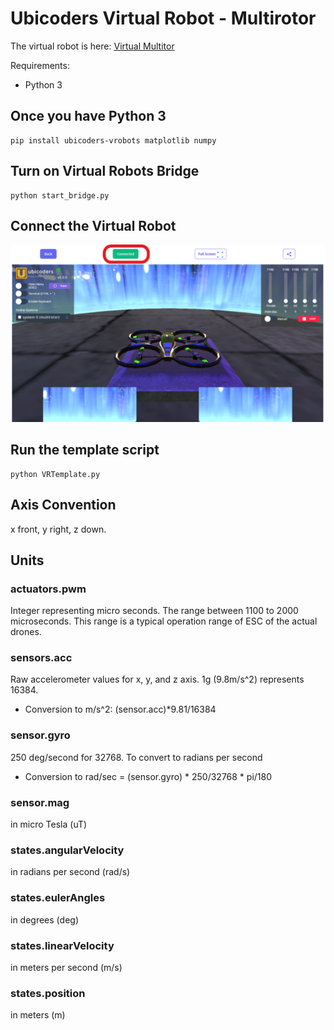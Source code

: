 # Ubicoders Virtual Robot - Multirotor

The virtual robot is here:
[Virtual Multitor](https://www.ubicoders.com/virtualrobots/multirotor
) 


Requirements:
- Python 3

## Once you have Python 3

```
pip install ubicoders-vrobots matplotlib numpy
```

## Turn on Virtual Robots Bridge
```
python start_bridge.py
```

## Connect the Virtual Robot 
![](https://raw.githubusercontent.com/ubicoders/virtualrobots_ws/refs/heads/main/connect.png)

## Run the template script
```
python VRTemplate.py
```

## Axis Convention
x front, y right, z down.

## Units

### actuators.pwm 
Integer representing micro seconds. The range between 1100 to 2000 microseconds. This range is a typical operation range of ESC of the actual drones.

### sensors.acc
Raw accelerometer values for x, y, and z axis. 1g (9.8m/s^2) represents 16384. 

- Conversion to m/s^2: (sensor.acc)*9.81/16384


### sensor.gyro
250 deg/second for 32768. To convert to radians per second

- Conversion to rad/sec = (sensor.gyro) * 250/32768 * pi/180

### sensor.mag
in micro Tesla (uT)

### states.angularVelocity
in radians per second (rad/s)

### states.eulerAngles
in degrees (deg)

### states.linearVelocity
in meters per second (m/s)

### states.position
in meters (m)